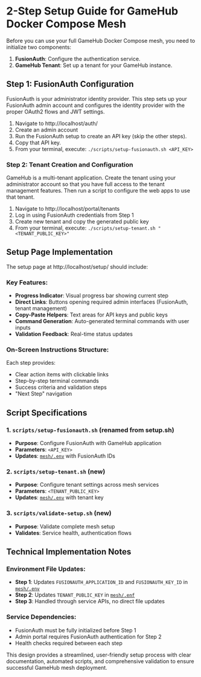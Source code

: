 # 2-Step Setup Guide for GameHub Docker Compose Mesh

Before you can use your full GameHub Docker Compose mesh, you need to initialize two components:

1. **FusionAuth**: Configure the authentication service.
2. **GameHub Tenant**: Set up a tenant for your GameHub instance.

## Step 1: FusionAuth Configuration

FusionAuth is your administrator identity provider. This step sets up your FusionAuth admin account and configures the identity provider with the proper OAuth2 flows and JWT settings.

1. Navigate to http://localhost/auth/
2. Create an admin account
3. Run the FusionAuth setup to create an API key (skip the other steps).
4. Copy that API key.
5. From your terminal, execute: `./scripts/setup-fusionauth.sh <API_KEY>`

### Step 2: Tenant Creation and Configuration

GameHub is a multi-tenant application. Create the tenant using your administrator account so that you have full access to the tenant management features. Then run a script to configure the web apps to use that tenant.

1. Navigate to http://localhost/portal/tenants
2. Log in using FusionAuth credentials from Step 1
3. Create new tenant and copy the generated public key
4. From your terminal, execute: `./scripts/setup-tenant.sh "<TENANT_PUBLIC_KEY>"`



## Setup Page Implementation

The setup page at http://localhost/setup/ should include:

### Key Features:
- **Progress Indicator**: Visual progress bar showing current step
- **Direct Links**: Buttons opening required admin interfaces (FusionAuth, tenant management)
- **Copy-Paste Helpers**: Text areas for API keys and public keys
- **Command Generation**: Auto-generated terminal commands with user inputs
- **Validation Feedback**: Real-time status updates

### On-Screen Instructions Structure:
Each step provides:
- Clear action items with clickable links
- Step-by-step terminal commands
- Success criteria and validation steps
- "Next Step" navigation

## Script Specifications

### 1. `scripts/setup-fusionauth.sh` (renamed from setup.sh)
- **Purpose**: Configure FusionAuth with GameHub application
- **Parameters**: `<API_KEY>`
- **Updates**: [`mesh/.env`](mesh/.env:12-13) with FusionAuth IDs

### 2. `scripts/setup-tenant.sh` (new)
- **Purpose**: Configure tenant settings across mesh services
- **Parameters**: `<TENANT_PUBLIC_KEY>`
- **Updates**: [`mesh/.env`](mesh/.enf:3) with tenant key

### 3. `scripts/validate-setup.sh` (new)
- **Purpose**: Validate complete mesh setup
- **Validates**: Service health, authentication flows

## Technical Implementation Notes

### Environment File Updates:
- **Step 1**: Updates `FUSIONAUTH_APPLICATION_ID` and `FUSIONAUTH_KEY_ID` in [`mesh/.env`](mesh/.env:1)
- **Step 2**: Updates `TENANT_PUBLIC_KEY` in [`mesh/.enf`](mesh/.enf:1)
- **Step 3**: Handled through service APIs, no direct file updates

### Service Dependencies:
- FusionAuth must be fully initialized before Step 1
- Admin portal requires FusionAuth authentication for Step 2
- Health checks required between each step

This design provides a streamlined, user-friendly setup process with clear documentation, automated scripts, and comprehensive validation to ensure successful GameHub mesh deployment.